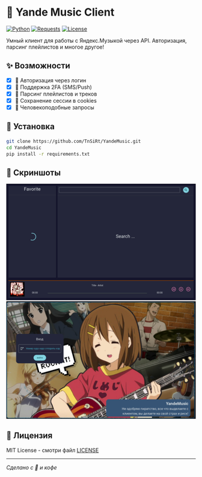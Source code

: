 # 🎵 Yande Music Client

[![Python](https://img.shields.io/badge/Python-3.8+-blue.svg)](https://python.org)
[![Requests](https://img.shields.io/badge/Requests-2.32+-green.svg)](https://requests.readthedocs.io)
[![License](https://img.shields.io/badge/License-MIT-yellow.svg)](LICENSE)

Умный клиент для работы с Яндекс.Музыкой через API. Авторизация, парсинг плейлистов и многое другое!

## ✨ Возможности

- [x] 🔐 Авторизация через логин
- [x] 📱 Поддержка 2FA (SMS/Push)
- [x] 🎵 Парсинг плейлистов и треков
- [x] 🍪 Сохранение сессии в cookies
- [x] 🤖 Человекоподобные запросы

## 🚀 Установка

```bash
git clone https://github.com/TnSiRt/YandeMusic.git
cd YandeMusic
pip install -r requirements.txt
```

## 🎨 Скриншоты

![Header](https://github.com/TnSiRt/YandeMusic/blob/main/Screen1.png)
![Header](https://github.com/TnSiRt/YandeMusic/blob/main/Screen2.jpg)


## 📜 Лицензия

MIT License - смотри файл [LICENSE](LICENSE)

---

*Сделано с 💙 и кофе*
